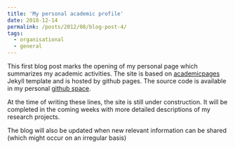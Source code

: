 ```yaml
---
title: 'My personal academic profile'
date: 2018-12-14
permalink: /posts/2012/08/blog-post-4/
tags:
  - organisational
  - general
---
```


This first blog post marks the opening of my personal page which summarizes my academic activities. The site is based on [academicpages](https://academicpages.github.io/) Jekyll template and is hosted by github pages. The source code is available in my personal [github space](https://github.com/squoilin).

At the time of writing these lines, the site is still under construction. It will be completed in the coming weeks with more detailed descriptions of my research projects.

The blog will also be updated when new relevant information can be shared (which might occur on an irregular basis)


